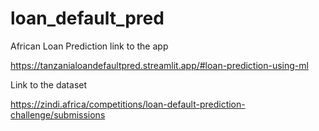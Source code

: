 # loan_default_pred
African Loan Prediction
link to the app


https://tanzanialoandefaultpred.streamlit.app/#loan-prediction-using-ml

Link to the dataset 

https://zindi.africa/competitions/loan-default-prediction-challenge/submissions
